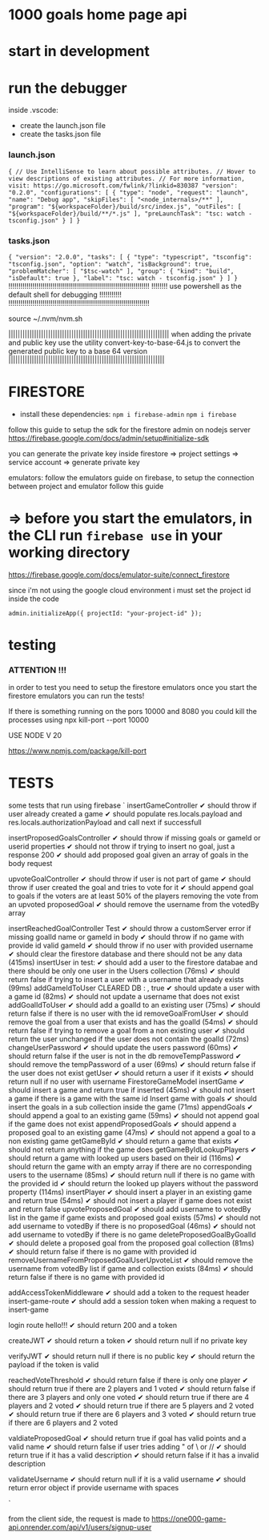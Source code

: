# 1000 goals home page api

# start in development

# run the debugger
inside .vscode:
- create the launch.json file 
- create the tasks.json file

### launch.json
`
{
    // Use IntelliSense to learn about possible attributes.
    // Hover to view descriptions of existing attributes.
    // For more information, visit: https://go.microsoft.com/fwlink/?linkid=830387
    "version": "0.2.0",
    "configurations": [
        {
            "type": "node",
            "request": "launch",
            "name": "Debug app",
            "skipFiles": [
                "<node_internals>/**"
            ],
            "program": "${workspaceFolder}/build/src/index.js",
            "outFiles": [
                "${workspaceFolder}/build/**/*.js"
            ],
            "preLaunchTask": "tsc: watch - tsconfig.json"
        }
    ]
}
`

### tasks.json
`
{
	"version": "2.0.0",
	"tasks": [
		{
			"type": "typescript",
			"tsconfig": "tsconfig.json",
			"option": "watch",
			"isBackground": true,
			"problemMatcher": [
				"$tsc-watch"
			],
			"group": {
				"kind": "build",
				"isDefault": true
			},
			"label": "tsc: watch - tsconfig.json"
		}
	]
}
`
!!!!!!!!!!!!!!!!!!!!!!!!!!!!!!!!!!!!!!!!!!!!!!!!!!!!!!!!!!!!!!!!!!!!!!
!!!!!!!! use powershell as the default shell for debugging !!!!!!!!!!!
!!!!!!!!!!!!!!!!!!!!!!!!!!!!!!!!!!!!!!!!!!!!!!!!!!!!!!!!!!!!!!!!!!!!!!

source ~/.nvm/nvm.sh



|||||||||||||||||||||||||||||||||||||||||||||||||||||||||||||||||||||
 when adding the private and public key use the utility 
 convert-key-to-base-64.js to convert the generated public key to a base 64 version
 |||||||||||||||||||||||||||||||||||||||||||||||||||||||||||||||||||


 # FIRESTORE 

 - install these dependencies: 
  `npm i firebase-admin`
  `npm i firebase`

  follow this guide to setup the sdk for the firestore admin on nodejs server
  https://firebase.google.com/docs/admin/setup#initialize-sdk

  you can generate the private key inside 
  firestore => project settings => service account => generate private key

  emulators: 
  follow the emulators guide on firebase, to setup the connection between project and emulator 
  follow this guide

# => before you start the emulators, in the CLI run `firebase use` in your working directory
   

  https://firebase.google.com/docs/emulator-suite/connect_firestore

since i'm not using the google cloud environment i must set the project id inside the code

`admin.initializeApp({ projectId: "your-project-id" });`


# testing 
### ATTENTION !!! 
in order to test you need to setup the firestore emulators
once you start the firestore emulators you can run the tests!

If there is something running on the pors 10000 and 8080 you could kill the 
processes using 
npx kill-port --port 10000

USE NODE V 20

https://www.npmjs.com/package/kill-port

# TESTS
some tests that run using firebase
`
 insertGameController
    ✔ should throw if user already created a game
    ✔ should populate res.locals.payload and res.locals.authorizationPayload and call next if successfull

  insertProposedGoalsController
    ✔ should throw if missing goals or gameId or userid properties
    ✔ should not throw if trying to insert no goal, just a response 200
    ✔ should add proposed goal given an array of goals in the body request

  upvoteGoalController
    ✔ should throw if user is not part of game
    ✔ should throw if user created the goal and tries to vote for it
    ✔ should append goal to goals if the voters are at least 50% of the players
    removing the vote from an upvoted proposedGoal
      ✔ should remove the username from the votedBy array

  insertReachedGoalController Test
    ✔ should throw a customServer error if missing goalId name or gameId in body
    ✔ should throw if no game with provide id
    valid gameId
      ✔ should throw if no user with provided username
        ✔ should clear the firestore database and there should not be any data (415ms)
      insertUser
in test:
        ✔ should add a user to the firestore databae and there should be only one user in the Users collection (76ms)
        ✔ should return false if trying to insert a user with a username that already exists (99ms)
      addGameIdToUser
CLEARED DB : , true
        ✔ should update a user with a game id (82ms)
        ✔ should not update a username that does not exist
      addGoalIdToUser
        ✔ should add a goalId to an existing user (75ms)
        ✔ should return false if there is no user with the id
      removeGoalFromUser
        ✔ should remove the goal from a user that exists and has the goalId (54ms)
        ✔ should return false if trying to remove a goal from a non existing user
        ✔ should return the user unchanged if the user does not contain the goalId (72ms)
      changeUserPassword
        ✔ should update the users password (60ms)
        ✔ should return false if the user is not in the db
      removeTempPassword
        ✔ should remove the tempPassword of a user (69ms)
        ✔ should return false if the user does not exist
      getUser
        ✔ should return a user if it exists
        ✔ should return null if no user with username
    FirestoreGameModel
      insertGame
        ✔ should insert a game and return true if inserted (45ms)
        ✔ should not insert a game if there is a game with the same id
        Insert game with goals
          ✔ should insert the goals in a sub collection inside the game (71ms)
      appendGoals
        ✔ should append a goal to an existing game (59ms)
        ✔ should not append goal if the game does not exist
      appendProposedGoals
        ✔ should append a proposed goal to an existing game (47ms)
        ✔ should not append a goal to a non existing game
      getGameById
        ✔ should return a game that exists
        ✔ should not return anything if the game does
      getGameByIdLookupPlayers
        ✔ should return a game with looked up users based on their id (116ms)
        ✔ should return the game with an empty array if there are no corresponding users to the username (85ms)
        ✔ should return null if there is no game with the provided id
        ✔ should return the looked up players without the password property (114ms)
      insertPlayer
        ✔ should insert a player in an existing game and return true (54ms)
        ✔ should not insert a player if game does not exist and return false
      upvoteProposedGoal
        ✔ should add username to votedBy list in the game if game exists and proposed goal exists (57ms)
        ✔ should not add username to votedBy if there is no proposedGoal (46ms)
        ✔ should not add username to votedBy if there is no game
      deleteProposedGoalByGoalId
        ✔ should delete a proposed goal from the proposed goal collection (81ms)
        ✔ should return false if there is no game with provided id
      removeUsernameFromProposedGoalUserUpvoteList
        ✔ should remove the username from votedBy list if game and collection exists (84ms)
        ✔ should return false if there is no game with provided id

  addAccessTokenMiddleware
    ✔ should add a token to the request header
  insert-game-route
    ✔ should add a session token when making a request to insert-game

  login route
hello!!!
    ✔ should return 200 and a token

  createJWT
    ✔ should return a token
    ✔ should return null if no private key

  verifyJWT
    ✔ should return null if there is no public key
    ✔ should return the payload if the token is valid

  reachedVoteThreshold
    ✔ should return false if there is only one player
    ✔ should return true if there are 2 players and 1 voted
    ✔ should return false if there are 3 players and only one voted
    ✔ should return true if there are 4 players and 2  voted
    ✔ should return true if there are 5 players and 2  voted
    ✔ should return true if there are 6 players and 3 voted
    ✔ should return true if there are 6 players and 2 voted

  valdiateProposedGoal
    ✔ should return true if goal has valid points and a valid name
    ✔ should return false if user tries adding " of \ or // 
    ✔ should return true if it has a valid description
    ✔ should return false if it has a invalid description

  validateUsername
    ✔ should return null if it is a valid username
    ✔ should return error object if provide username with spaces

`


from the client side, the request is made to 
https://one000-game-api.onrender.com/api/v1/users/signup-user
